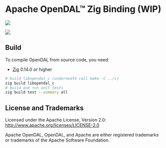 # Apache OpenDAL™ Zig Binding (WIP)

![](https://img.shields.io/badge/status-unreleased-red)

![](https://github.com/apache/opendal/assets/5351546/87bbf6e5-f19e-449a-b368-3e283016c887)

## Build

To compile OpenDAL from source code, you need:

- [Zig](https://ziglang.org/download) 0.14.0 or higher

```bash
# build libopendal_c (underneath call make -C ../c)
zig build libopendal_c
# build and run unit tests
zig build test --summary all
```

## License and Trademarks

Licensed under the Apache License, Version 2.0: http://www.apache.org/licenses/LICENSE-2.0

Apache OpenDAL, OpenDAL, and Apache are either registered trademarks or trademarks of the Apache Software Foundation.

